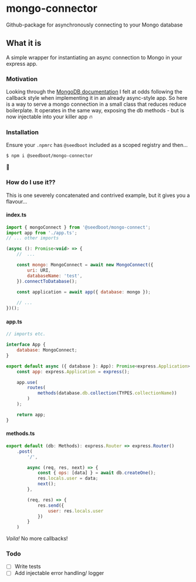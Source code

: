# mongo-connector
Github-package for asynchronously connecting to your Mongo database

## What it is
A simple wrapper for instantiating an async connection to Mongo in your express app.

### Motivation
Looking through the [MongoDB documentation](https://mongodb.github.io/node-mongodb-native/3.3/quick-start/quick-start/) I felt
at odds following the callback style when implementing it in an already async-style app. So here is a way to serve a mongo
 connection in a small class that reduces reduce boilerplate. It operates in the same way, exposing the db methods - but is
 now injectable into your killer app :fire:

### Installation
Ensure your `.npmrc` has `@seedboot` included as a scoped registry and then...

```bash
$ npm i @seedboot/mongo-connector
```

:metal:

### How do I use it??
This is one severely concatenated and contrived example, but it gives you a flavour... 

#### index.ts
```js
import { mongoConnect } from '@seedboot/mongo-connect';
import app from './app.ts';
// ... other imports

(async (): Promise<void> => {
    //  ...

    const mongo: MongoConnect = await new MongoConnect({
        uri: URI,
        databaseName: 'test',
    }).connectToDatabase();

    const application = await app({ database: mongo });
        
    // ...
})();
```

#### app.ts
```js
// imports etc.

interface App {
    database: MongoConnect;
}

export default async ({ database }: App): Promise<express.Application> => {
    const app: express.Application = express();

    app.use(
        routes(
            methods(database.db.collection(TYPES.collectionName))
        )
    );

    return app;
}
```

#### methods.ts
```js
export default (db: Methods): express.Router => express.Router()
    .post(
        '/',

        async (req, res, next) => {
            const { ops: [data] } = await db.createOne();
            res.locals.user = data;
            next();
        },

        (req, res) => {
            res.send({
                user: res.locals.user
            })
        }
    )
```

_Voila!_ No more callbacks!

### Todo
- [ ] Write tests
- [ ] Add injectable error handling/ logger
